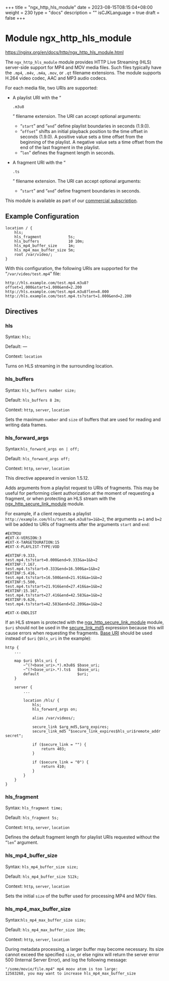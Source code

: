 +++
title = "ngx_http_hls_module"
date = 2023-08-15T08:15:04+08:00
weight = 230
type = "docs"
description = ""
isCJKLanguage = true
draft = false
+++

# Module ngx_http_hls_module

https://nginx.org/en/docs/http/ngx_http_hls_module.html



The `ngx_http_hls_module` module provides HTTP Live Streaming (HLS) server-side support for MP4 and MOV media files. Such files typically have the `.mp4`, `.m4v`, `.m4a`, `.mov`, or `.qt` filename extensions. The module supports H.264 video codec, AAC and MP3 audio codecs.

For each media file, two URIs are supported:

- A playlist URI with the “

  ```
  .m3u8
  ```

  ” filename extension. The URI can accept optional arguments:

  - “`start`” and “`end`” define playlist boundaries in seconds (1.9.0).
  - “`offset`” shifts an initial playback position to the time offset in seconds (1.9.0). A positive value sets a time offset from the beginning of the playlist. A negative value sets a time offset from the end of the last fragment in the playlist.
  - “`len`” defines the fragment length in seconds.

- A fragment URI with the “

  ```
  .ts
  ```

  ” filename extension. The URI can accept optional arguments:

  - “`start`” and “`end`” define fragment boundaries in seconds.





This module is available as part of our [commercial subscription](http://nginx.com/products/).





## Example Configuration



```
location / {
    hls;
    hls_fragment            5s;
    hls_buffers             10 10m;
    hls_mp4_buffer_size     1m;
    hls_mp4_max_buffer_size 5m;
    root /var/video/;
}
```

With this configuration, the following URIs are supported for the “`/var/video/test.mp4`” file:

```
http://hls.example.com/test.mp4.m3u8?offset=1.000&start=1.000&end=2.200
http://hls.example.com/test.mp4.m3u8?len=8.000
http://hls.example.com/test.mp4.ts?start=1.000&end=2.200
```





## Directives



### hls

  Syntax:  `hls;`

  Default: —

  Context: `location`


Turns on HLS streaming in the surrounding location.



### hls_buffers

  Syntax:  `hls_buffers number size;`

  Default: `hls_buffers 8 2m;`

  Context: `http`, `server`, `location`


Sets the maximum `number` and `size` of buffers that are used for reading and writing data frames.



### hls_forward_args

  Syntax:`hls_forward_args on | off;`

  Default: `hls_forward_args off;`

  Context: `http`, `server`, `location`


This directive appeared in version 1.5.12.

Adds arguments from a playlist request to URIs of fragments. This may be useful for performing client authorization at the moment of requesting a fragment, or when protecting an HLS stream with the [ngx_http_secure_link_module](https://nginx.org/en/docs/http/ngx_http_secure_link_module.html) module.

For example, if a client requests a playlist `http://example.com/hls/test.mp4.m3u8?a=1&b=2`, the arguments `a=1` and `b=2` will be added to URIs of fragments after the arguments `start` and `end`:

```
#EXTM3U
#EXT-X-VERSION:3
#EXT-X-TARGETDURATION:15
#EXT-X-PLAYLIST-TYPE:VOD

#EXTINF:9.333,
test.mp4.ts?start=0.000&end=9.333&a=1&b=2
#EXTINF:7.167,
test.mp4.ts?start=9.333&end=16.500&a=1&b=2
#EXTINF:5.416,
test.mp4.ts?start=16.500&end=21.916&a=1&b=2
#EXTINF:5.500,
test.mp4.ts?start=21.916&end=27.416&a=1&b=2
#EXTINF:15.167,
test.mp4.ts?start=27.416&end=42.583&a=1&b=2
#EXTINF:9.626,
test.mp4.ts?start=42.583&end=52.209&a=1&b=2

#EXT-X-ENDLIST
```



If an HLS stream is protected with the [ngx_http_secure_link_module](https://nginx.org/en/docs/http/ngx_http_secure_link_module.html) module, `$uri` should not be used in the [secure_link_md5](https://nginx.org/en/docs/http/ngx_http_secure_link_module.html#secure_link_md5) expression because this will cause errors when requesting the fragments. [Base URI](https://nginx.org/en/docs/http/ngx_http_map_module.html#map) should be used instead of `$uri` (`$hls_uri` in the example):

```
http {
    ...

    map $uri $hls_uri {
        ~^(?<base_uri>.*).m3u8$ $base_uri;
        ~^(?<base_uri>.*).ts$   $base_uri;
        default                 $uri;
    }

    server {
        ...

        location /hls/ {
            hls;
            hls_forward_args on;

            alias /var/videos/;

            secure_link $arg_md5,$arg_expires;
            secure_link_md5 "$secure_link_expires$hls_uri$remote_addr secret";

            if ($secure_link = "") {
                return 403;
            }

            if ($secure_link = "0") {
                return 410;
            }
        }
    }
}
```





### hls_fragment

  Syntax:  `hls_fragment time;`

  Default: `hls_fragment 5s;`

  Context: `http`, `server`, `location`


Defines the default fragment length for playlist URIs requested without the “`len`” argument.



### hls_mp4_buffer_size

  Syntax:  `hls_mp4_buffer_size size;`

  Default: `hls_mp4_buffer_size 512k;`

  Context: `http`, `server`, `location`


Sets the initial `size` of the buffer used for processing MP4 and MOV files.



### hls_mp4_max_buffer_size

  Syntax:`hls_mp4_max_buffer_size size;`

  Default: `hls_mp4_max_buffer_size 10m;`

  Context: `http`, `server`, `location`


During metadata processing, a larger buffer may become necessary. Its size cannot exceed the specified `size`, or else nginx will return the server error 500 (Internal Server Error), and log the following message:

```
"/some/movie/file.mp4" mp4 moov atom is too large:
12583268, you may want to increase hls_mp4_max_buffer_size
```